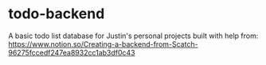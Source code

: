 # todo-backend

A basic todo list database for Justin's personal projects
built with help from: https://www.notion.so/Creating-a-backend-from-Scatch-96275fccedf247ea8932cc1ab3df0c43
